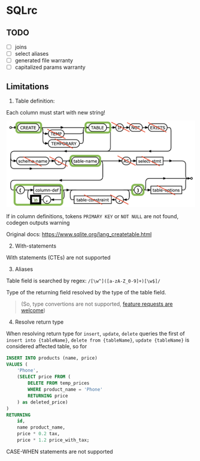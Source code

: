 # SQLrc

## TODO

- [ ] joins
- [ ] select aliases
- [ ] generated file warranty
- [ ] capitalized params warranty

## Limitations

1. Table definition:

Each column must start with new string!

![create-table-stmt](./docs/images/create-table-stmt.png)

If in column definitions, tokens `PRIMARY KEY` or `NOT NULL`
are not found, codegen outputs warning

Original docs: <https://www.sqlite.org/lang_createtable.html>

2. With-statements

With statements (CTEs) are not supported

3. Aliases

Table field is searched by regex: `/[\w^]([a-zA-Z_0-9]+)[\w$]/`

Type of the returning field resolved by the type of the table field.

> (So, type convertions are not supported, [feature requests are welcome](https://github.com/readyyyk/sqlrc/issues/new?template=Blank+issue))

4. Resolve return type

When resolving return type for `insert`, `update`, `delete` queries the first of `insert into {tableName}`, `delete from {tableName}`, `update {tableName}` is considered affected table, so for
```sql
INSERT INTO products (name, price)
VALUES (
    'Phone',
    (SELECT price FROM (
        DELETE FROM temp_prices 
        WHERE product_name = 'Phone'
        RETURNING price
    ) as deleted_price)
)
RETURNING 
    id,
    name product_name,
    price * 0.2 tax,
    price * 1.2 price_with_tax;
```

CASE-WHEN statements are not supported